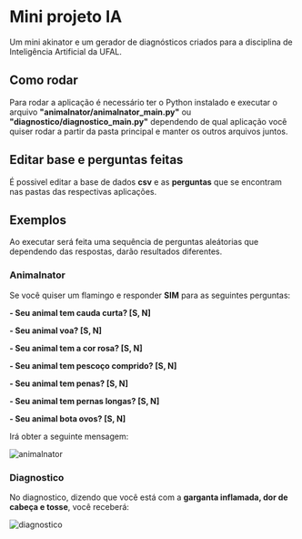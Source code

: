 # Mini projeto IA

Um mini akinator e um gerador de diagnósticos criados para a disciplina de Inteligência Artificial da UFAL.

## Como rodar

Para rodar a aplicação é necessário ter o Python instalado e executar o arquivo **"animalnator/animalnator_main.py"** ou **"diagnostico/diagnostico_main.py"** dependendo de qual aplicação você quiser rodar a partir da pasta principal e manter os outros arquivos juntos. 

## Editar base e perguntas feitas
É possivel editar a base de dados **csv** e as **perguntas** que se encontram nas pastas das respectivas aplicações.

## Exemplos
Ao executar será feita uma sequência de perguntas aleátorias que dependendo das respostas, darão resultados diferentes.

### Animalnator
Se você quiser um flamingo e responder **SIM** para as seguintes perguntas:

**- Seu animal tem cauda curta? [S, N]**

**- Seu animal voa? [S, N]**

**- Seu animal tem a cor rosa? [S, N]**

**- Seu animal tem pescoço comprido? [S, N]**

**- Seu animal tem penas? [S, N]**

**- Seu animal tem pernas longas? [S, N]**

**- Seu animal bota ovos? [S, N]**

Irá obter a seguinte mensagem:

![animalnator](https://user-images.githubusercontent.com/73549297/202069941-89cfbf9d-7731-4373-bd95-3846d6616700.png)

### Diagnostico
No diagnostico, dizendo que você está com a **garganta inflamada, dor de cabeça e tosse**, você receberá:

![diagnostico](https://user-images.githubusercontent.com/73549297/202069950-d8b061d1-a1de-445f-b621-a231a9564fcd.png)

